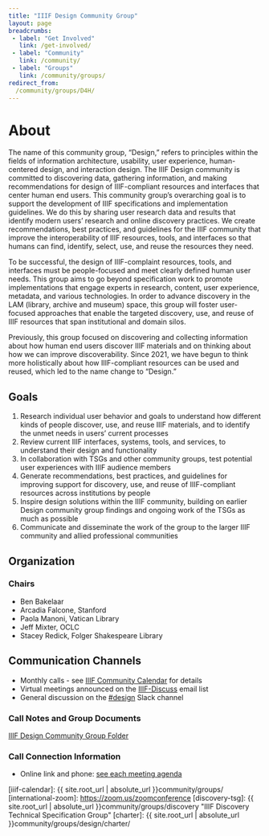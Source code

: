 ```yaml
---
title: "IIIF Design Community Group"
layout: page
breadcrumbs:
 - label: "Get Involved"
   link: /get-involved/
 - label: "Community"
   link: /community/
 - label: "Groups"
   link: /community/groups/
redirect_from:
  /community/groups/D4H/
---
```



# About

The name of this community group, “Design,” refers to principles within the fields of information architecture, usability, user experience, human-centered design, and interaction design. The IIIF Design community is committed to discovering data, gathering information, and making recommendations for design of IIIF-compliant resources and interfaces that center human end users. This community group’s overarching goal is to support the development of IIIF specifications and implementation guidelines. We do this by sharing user research data and results that identify modern users’ research and online discovery practices. We create recommendations, best practices, and guidelines for the IIIF community that improve the interoperability of IIIF resources, tools, and interfaces so that humans can find, identify, select, use, and reuse the resources they need. 

To be successful, the design of IIIF-complaint resources, tools, and interfaces must be people-focused and meet clearly defined human user needs. This group aims to go beyond specification work to promote implementations that engage experts in research, content, user experience, metadata, and various technologies. In order to advance discovery in the LAM (library, archive and museum) space, this group will foster user-focused approaches that enable the targeted discovery, use, and reuse of IIIF resources that span institutional and domain silos.

Previously, this group focused on discovering and collecting information about how human end users discover IIIF materials and on thinking about how we can improve discoverability. Since 2021, we have begun to think more holistically about how IIIF-compliant resources can be used and reused, which led to the name change to “Design.”


## Goals



1. Research individual user behavior and goals to understand how different kinds of people discover, use, and reuse IIIF materials, and to identify the unmet needs in users’ current processes
2. Review current IIIF interfaces, systems, tools, and services, to understand their design and functionality
3. In collaboration with TSGs and other community groups, test potential user experiences with IIIF audience members
4. Generate recommendations, best practices, and guidelines for improving support for discovery, use, and reuse of IIIF-compliant resources across institutions by people 
5. Inspire design solutions within the IIIF community, building on earlier Design community group findings and ongoing work of the TSGs as much as possible 
6. Communicate and disseminate the work of the group to the larger IIIF community and allied professional communities


## Organization


### Chairs



* Ben Bakelaar
* Arcadia Falcone, Stanford 
* Paola Manoni, Vatican Library
* Jeff Mixter, OCLC
* Stacey Redick, Folger Shakespeare Library


## Communication Channels



* Monthly calls - see [IIIF Community Calendar](https://iiif.io/community/groups/) for details
* Virtual meetings announced on the [IIIF-Discuss](https://groups.google.com/forum/#!forum/iiif-discuss) email list
* General discussion on the [#design](https://iiif.slack.com/archives/CRLCM8CQH) Slack channel


### Call Notes and Group Documents

[IIIF Design Community Group Folder](https://drive.google.com/open?id=1TtTXBMBJCNl3qsQQgIWI0lcbXVbpM-E7)


### Call Connection Information



* Online link and phone: [see each meeting agenda](https://drive.google.com/drive/folders/1yTiRY7PP6BFhEZFF0lyMQY6BitWEV50o)

[iiif-discuss]: https://groups.google.com/forum/#!forum/iiif-discuss "IIIF-Discuss Forum"
[slack]: http://bit.ly/iiif-slack
[zoom-link]: https://stanford.zoom.us/j/91556981560?pwd=SGFaVnNxYnE2dGd4bjYwT05Fb2h3QT09
[iiif-calendar]: {{ site.root_url | absolute_url }}community/groups/
[international-zoom]: https://zoom.us/zoomconference
[discovery-tsg]: {{ site.root_url | absolute_url }}community/groups/discovery "IIIF Discovery Technical Specification Group"
[charter]: {{ site.root_url | absolute_url }}community/groups/design/charter/